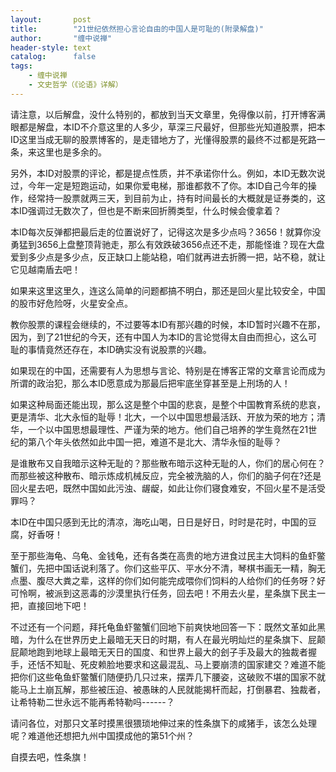 ```yaml
---
layout:       post
title:        "21世纪依然担心言论自由的中国人是可耻的(附录解盘)"
author:       "缠中说禅"
header-style: text
catalog:      false
tags:
    - 缠中说禅
    - 文史哲学（《论语》详解）
---
```


请注意，以后解盘，没什么特别的，都放到当天文章里，免得像以前，打开博客满眼都是解盘，本ID不介意这里的人多少，草深三尺最好，但那些光知道股票，把本ID这里当成无聊的股票博客的，是走错地方了，光懂得股票的最终不过都是死路一条，来这里也是多余的。



另外，本ID对股票的评论，都是提点性质，并不承诺你什么。例如，本ID无数次说过，今年一定是短跑运动，如果你爱电梯，那谁都救不了你。本ID自己今年的操作，经常持一股票就两三天，到目前为止，持有时间最长的大概就是证券类的，这本ID强调过无数次了，但也是不断来回折腾类型，什么时候会傻拿着？



本ID每次反弹都把最后走的位置说好了，记得这次是多少点吗？3656！就算你没勇猛到3656上盘整顶背驰走，那么有效跌破3656点还不走，那能怪谁？现在大盘爱到多少点是多少点，反正缺口上能站稳，咱们就再进去折腾一把，站不稳，就让它见越南盾去吧！



如果来这里这里久，连这么简单的问题都搞不明白，那还是回火星比较安全，中国的股市好危险呀，火星安全点。



教你股票的课程会继续的，不过要等本ID有那兴趣的时候，本ID暂时兴趣不在那，因为，到了21世纪的今天，还有中国人为本ID的言论觉得太自由而担心，这么可耻的事情竟然还存在，本ID确实没有说股票的兴趣。



如果现在的中国，还需要有人为思想与言论、特别是在博客正常的文章言论而成为所谓的政治犯，那么本ID愿意成为那最后把牢底坐穿甚至是上刑场的人！



如果这种局面还能出现，那么这是整个中国的悲哀，是整个中国教育系统的悲哀，更是清华、北大永恒的耻辱！北大，一个以中国思想最活跃、开放为荣的地方；清华，一个以中国思想最理性、严谨为荣的地方。他们自己培养的学生竟然在21世纪的第八个年头依然如此中国一把，难道不是北大、清华永恒的耻辱？



是谁散布又自我暗示这种无耻的？那些散布暗示这种无耻的人，你们的居心何在？而那些被这种散布、暗示炼成机械反应，完全被洗脑的人，你们的脑子何在?还是回火星去吧，既然中国如此污浊、龌龊，如此让你们寝食难安，不回火星不是活受罪吗？



本ID在中国只感到无比的清凉，海吃山喝，日日是好日，时时是花时，中国的豆腐，好香呀！



至于那些海龟、乌龟、金钱龟，还有各类在高贵的地方进食过民主大饲料的鱼虾鳖蟹们，先把中国话说利落了。你们这些平仄、平水分不清，琴棋书画无一精，胸无点墨、腹尽大粪之辈，这样的你们如何能完成喂你们饲料的人给你们的任务呀？好可怜啊，被派到这恶毒的沙漠里执行任务，回去吧！不用去火星，星条旗下民主一把，直接回地下吧！



不过还有一个问题，拜托龟鱼虾鳖蟹们回地下前爽快地回答一下：既然文革如此黑暗，为什么在世界历史上最暗无天日的时期，有人在最光明灿烂的星条旗下、屁颠屁颠地跑到地球上最暗无天日的国度、和世界上最大的刽子手及最大的独裁者握手，还恬不知耻、死皮赖脸地要求和这最混乱、马上要崩溃的国家建交？难道不能把你们这些龟鱼虾鳖蟹们随便扔几只过来，摆弄几下腰姿，这破败不堪的国家不就能马上土崩瓦解，那些被压迫、被愚昧的人民就能揭杆而起，打倒暴君、独裁者，让希特勒二世永远不能再希特勒吗------？



请问各位，对那只文革时摸黑很猥琐地伸过来的性条旗下的咸猪手，该怎么处理呢？难道他还想把九州中国摸成他的第51个州？



自摸去吧，性条旗！
